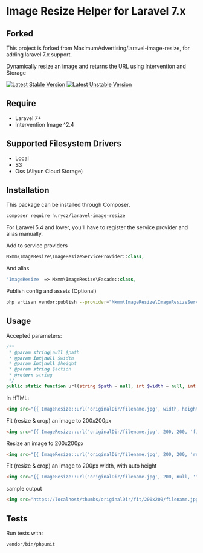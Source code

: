 # Image Resize Helper for Laravel 7.x

## Forked

This project is forked from MaximumAdvertising/laravel-image-resize, for adding laravel 7.x support.

Dynamically resize an image and returns the URL using Intervention and Storage

[![Latest Stable Version](https://poser.pugx.org/maximumadvertising/laravel-image-resize/v/stable)](https://packagist.org/packages/maximumadvertising/laravel-image-resize)
[![Latest Unstable Version](https://poser.pugx.org/maximumadvertising/laravel-image-resize/v/unstable)](https://packagist.org/packages/maximumadvertising/laravel-image-resize)

## Require

- Laravel 7+
- Intervention Image ^2.4

## Supported Filesystem Drivers

- Local
- S3
- Oss (Aliyun Cloud Storage)

## Installation

This package can be installed through Composer.

```bash
composer require hurycz/laravel-image-resize
```

For Laravel 5.4 and lower, you'll have to register the service provider and alias manually.

Add to service providers

```php
Mxmm\ImageResize\ImageResizeServiceProvider::class,
 ```

And alias
```php
'ImageResize' => Mxmm\ImageResize\Facade::class,	
```

Publish config and assets (Optional)
```bash
php artisan vendor:publish --provider="Mxmm\ImageResize\ImageResizeServiceProvider"
```

## Usage

Accepted parameters:

```php
/**
 * @param string|null $path
 * @param int|null $width
 * @param int|null $height
 * @param string $action
 * @return string
 */
public static function url(string $path = null, int $width = null, int $height = null, string $action = 'fit'): string
```

In HTML:
```html
<img src="{{ ImageResize::url('originalDir/filename.jpg', width, height, [action]) }}" />
```

Fit (resize & crop) an image to 200x200px 
```html
<img src="{{ ImageResize::url('originalDir/filename.jpg', 200, 200, 'fit') }}" />
```

Resize an image to 200x200px 
```html
<img src="{{ ImageResize::url('originalDir/filename.jpg', 200, 200, 'resize') }}" />
```

Fit (resize & crop) an image to 200px width, with auto height
```html
<img src="{{ ImageResize::url('originalDir/filename.jpg', 200, null, 'fit') }}" />
```

sample output
```html
<img src="https://localhost/thumbs/originalDir/fit/200x200/filename.jpg" />
```

## Tests

Run tests with:

```bash
vendor/bin/phpunit
```
